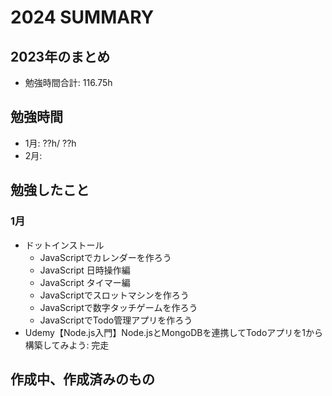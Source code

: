 # 2024 SUMMARY

## 2023年のまとめ
- 勉強時間合計: 116.75h

## 勉強時間
- 1月: ??h/ ??h 
- 2月:

## 勉強したこと

### 1月
- ドットインストール
  - JavaScriptでカレンダーを作ろう
  - JavaScript 日時操作編
  - JavaScript タイマー編
  - JavaScriptでスロットマシンを作ろう
  - JavaScriptで数字タッチゲームを作ろう
  - JavaScriptでTodo管理アプリを作ろう
- Udemy【Node.js入門】Node.jsとMongoDBを連携してTodoアプリを1から構築してみよう: 完走


## 作成中、作成済みのもの




